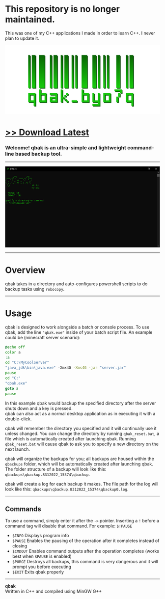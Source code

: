 # This repository is no longer maintained.
This was one of my C++ applications I made in order to learn C++. I never plan to update it.

<img src="assets/images/readmebanner.png">

# [<b>>> Download Latest</b>](https://github.com/o7q/qbak/releases/download/v1.2.1/qbak.exe)
<h3>Welcome! qbak is an ultra-simple and lightweight command-line based backup tool.</h3>

---

<img src="assets/images/program.png">

---

# Overview
qbak takes in a directory and auto-configures powershell scripts to do backup tasks using `robocopy`.

---

# Usage
qbak is designed to work alongside a batch or console process. To use qbak, add the line `"qbak.exe"` inside of your batch script file. An example could be (minecraft server scenario):
```bat
@echo off
color a
:a
cd "C:\MyCoolServer"
"java_jdk\bin\java.exe" -Xmx4G -Xms4G -jar "server.jar"
pause
cd "C:"
"qbak.exe"
goto a
pause
```
In this example qbak would backup the specified directory after the server shuts down and a key is pressed.\
qbak can also act as a normal desktop application as in executing it with a double-click.

qbak will remember the directory you specified and it will continually use it unless changed. You can change the directory by running `qbak_reset.bat`, a file which is automatically created after launching qbak. Running `qbak_reset.bat` will cause qbak to ask you to specify a new directory on the next launch.

qbak will organize the backups for you; all backups are housed within the `qbackups` folder, which will be automatically created after launching qbak. The folder structure of a backup will look like this: `qbackups\qbackup.8312022_15374\qbackup`.

qbak will create a log for each backup it makes. The file path for the log will look like this: `qbackups\qbackup.8312022_15374\qbackup0.log`.

---

## <b>Commands</b>
To use a command, simply enter it after the `->` pointer.
Inserting a `!` before a command tag will disable that command. For example: `$!PAUSE`

- `$INFO` Displays program info
- `$PAUSE` Enables the pausing of the operation after it completes instead of closing
- `$CMDOUT` Enables command outputs after the operation completes (works best when `$PAUSE` is enabled)
- `$PURGE` Destroys all backups, this command is very dangerous and it will prompt you before executing
- `$EXIT` Exits qbak properly

---

<b>qbak</b> \
Written in C++ and compiled using MinGW G++